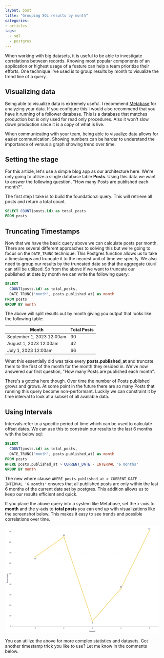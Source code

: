 ```yaml
---
layout: post
title: "Grouping SQL results by month"
categories:
- articles
tags:
  - sql
  - postgres
---
```


When working with big datasets, it is useful to be able to investigate correlations between
records. Knowing most popular components of an application or highest usage of a feature can help a team prioritize their efforts. One technique I've used is to group results by month to visualize the trend line
of a query.
<!--excerpt-->

## Visualizing data
Being able to visualize data is extremely useful. I recommend [Metabase](https://www.metabase.com/) for analyzing your data. If you configure this I would also recommend that you have it running of a follower database. This is a database that matches production but is only used for read only procedures. Also it won't slow down production since it is a copy of what is live.

When communicating with your team, being able to visualize data allows for easier communication. Showing numbers can be harder to understand the importance of versus a graph showing trend over time.

## Setting the stage
For this article, let's use a simple blog app as our architecture here. We're only going to utilize a single database table **Posts**. Using this data we want to answer the following question, "How many Posts are published each month?".

The first step I take is to build the foundational query. This will retrieve all
posts and return a total count.

```sql
SELECT COUNT(posts.id) as total_posts
FROM posts
```

## Truncating Timestamps
Now that we have the basic query above we can calculate posts per month. There are several
different approaches to solving this but we're going to focus on the `DATE_TRUNC` technique. This
Postgres function allows us to take a timestamps and truncate it to the nearest unit of time we specify. We also need to group our results by the truncated date so that the aggregate `COUNT` can still be utilized. So from the above if we want to truncate our published_at date by month we can write the following query:

```sql
SELECT 
  COUNT(posts.id) as total_posts, 
  DATE_TRUNC('month', posts.published_at) as month
FROM posts
GROUP BY month
```

The above will split results out by month giving you output that looks like the following
table:

| Month                     | Total Posts |
|---------------------------|-------------|
| September 1, 2023 12:00am | 30          |
| August 1, 2023 12:00am    | 42          |
| July 1, 2023 12:00am      | 66          |

What this essentially did was take every **posts.published_at** and truncate them to the first
of the month for the month they resided in. We've now answered our first question, "How many Posts are published each month".

There's a gotcha here though. Over time the number of Posts published grows and grows. At some point in the future there are so many Posts that running this query become non-performant. Luckily we can constraint it by time interval to look at a subset of all available data.

## Using Intervals

Intervals refer to a specific period of time which can be used to calculate offset dates. We can use this to constrain our results to the last 6 months with the below sql:

```sql
SELECT 
  COUNT(posts.id) as total_posts, 
  DATE_TRUNC('month', posts.published_at) as month
FROM posts
WHERE posts.published_at > CURRENT_DATE - INTERVAL '6 months'
GROUP BY month
```

The new where clause `WHERE posts.published_at > CURRENT_DATE - INTERVAL '6 months'` ensures that all published posts are only within the last 6 months of the current date set by postgres. This addition allows us to keep our results efficient and quick.

If you place the above query into a system like Metabase, set the x-axis to **month** and the y-axis to **total posts** you can end up with visualizations like the screenshot below. This makes it easy to see trends and possible correlations over time.

![Metabase graph of Total posts by month](/img/2023/metabase-month-graph.png)

You can utilize the above for more complex statistics and datasets. Got another timestamp trick you like to use? Let me know in the comments below.
